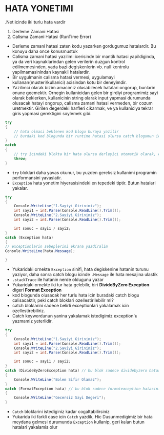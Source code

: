 # HATA YONETIMI

.Net icinde iki turlu hata vardir
1. Derleme Zamani Hatasi
2. Calisma Zamani Hatasi (RunTime Error)

* Derleme zamani hatasi zaten kodu yazarken gordugumuz hatalardir. Bu konuyu daha once konusmustuk
* Calisma zamani hatasi yazilimi icerisinde bir mantik hatasi yapildiginda, ya da veri kaynaklarindan gelen verilerin duzgun kontrol edilmemesinden, yada bazi degiskenlerin vb. null kontrolu yapilmamasinindan kaynakli hatalardir.
* Bir uygulmanin calisma hatasi vermesi, uygulamayi kullanan(musteri/kullanici) acisindan kotu bir deneyimdir. 
* Yazilimci olarak bizim amacimiz olusabilecek hatalari ongorup, bunlarin onune gecmektir. Ornegin kullanicidan gelen bir girdiyi programimiz sayi olarak beklerken, kullanicinin string olarak input yapmasi durumunda olusacak hatayi ongorup, calisma zamani hatasi vermeden, bir cozum uretmektir. Girilen degerdeki harfleri cikarmak, ve ya kullaniciya tekrar giris yapmasi gerektigini soylemek gibi.
```C#
try
{
    // hata olmasi beklenen kod blogu buraya yazilir
    // burdaki kod blogunda bir runtime hatasi olursa catch blogunun icindeki kod calisir
}
catch
{
    // try icindeki blokta bir hata olursa derleyici otomatik olarak, catch blogu icine gelir.
    throw;
}
```

* `try` bloklari daha yavas okunur, bu yuzden gereksiz kullanimi programin performansini yavaslatir.
* `Exception` hata yonetim hiyerasisindeki en tepedeki tiptir. Butun hatalari yakalar.
```C#
try
{
    Console.WriteLine("1.Sayiyi Girininiz");
    int sayi1 = int.Parse(Console.ReadLine().Trim());
    Console.WriteLine("2.Sayiyi Girininiz");
    int sayi2 = int.Parse(Console.ReadLine().Trim());

    int sonuc = sayi1 / sayi2;
}
catch (Exception hata)
{
// exceptionlarin sebeplerini ekrana yazdiralim
Console.WriteLine(hata.Message);

}
```
* Yukaridaki ornekte `Exception` sinifi, hata degiskenine hatanin turunu yaziyor, daha sonra catch blogu icinde `.Message` ile hata mesajina ulastik
* `.stackTrace` ile hatanin nerde oldugunu yazar
* Yukaridaki ornekte iki tur hata gelebilir, biri **DivideByZero Exception** digeri **Format Exception**
* kod blogunda olusacak her turlu hata icin buradaki catch blogu calisacaktir, peki catch bloklari ozellestirilebilir mi?
* catch bloklarini sadece belirli exceptionlari yakalamak icin ozellestirebiliriz. 
* Catch keywordunun yanina yakalamak istedigimiz exception'u yazmamiz yeterlidir.
```C#
try
{
    Console.WriteLine("1.Sayiyi Girininiz");
    int sayi1 = int.Parse(Console.ReadLine().Trim());
    Console.WriteLine("2.Sayiyi Girininiz");
    int sayi2 = int.Parse(Console.ReadLine().Trim());

    int sonuc = sayi1 / sayi2;
}
catch (DivideByZeroException hata) // bu blok sadece dividebyzero hatasini yakalayacak 
{
    Console.WriteLine("Bolen Sifir Olamaz");
}
catch (FormatException hata) // bu blok sadece formatexception hatasini yakalayacak
{
    Console.WriteLine("Gecersiz Sayi Degeri");
}
```
* `Catch` bloklarini istediginiz kadar cogaltabilirsiniz
* Yukarida iki farkli case icin `Catch` yazdik, Hic Dusunmedigimiz bir hata meydana gelmesi durumunda `Exception` kullanip, geri kalan butun hatalari yakalamis olur